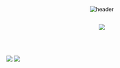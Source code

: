 <div align="center">
  
  ![header](https://capsule-render.vercel.app/api?type=Waving&text=Nakyung_Ahn&desc=developdesigner&color=0:fcdeee,50:fcdeee&fontColor=ffffff&fontSize=80&height=180)
  
  <br />
  <a href="https://github.com/Ahnnakyung"><img src="https://img.shields.io/badge/github-181717?style=for-the-badge&logo=github&logoColor=white"></a>
</div>

<br />
  <br />
  <br />
  <br />
  <a href="https://instagram.com/ahnnakyung?igshid=MmIzYWVlNDQ5Yg=="></a>
  <img src="https://i.postimg.cc/qBnJ2k1D/image.jpg">
  <img src="https://i.postimg.cc/6QSRSWJ4/image.jpg">
